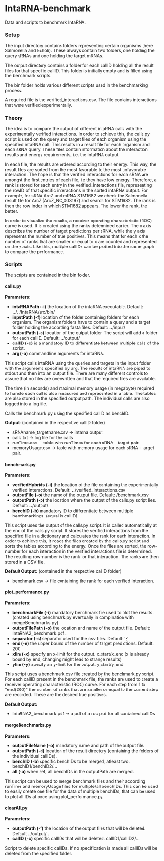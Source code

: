 # IntaRNA-benchmark
Data and scripts to benchmark IntaRNA.

### Setup
The input directory contains folders representing certain organisms (here Salmonella and Echoli).
These always contain two folders, one holding the query sRNAs and one holding the target mRNAs.

The output directory contains a folder for each callID holding all the result files for that specific callID.
This folder is initially empty and is filled using the benchmark scripts.

The bin folder holds various different scripts used in the benchmarking process.

A required file is the verified_interactions.csv. The file contains interactions that were verified experimentally.

### Theory
The idea is to compare the output of different intaRNA calls with the experimentally verified interactions.
In order to achieve this, the calls.py script is used on the query and target files of each organism using the specified intaRNA call.
This results in a result file for each organism and each sRNA query.
These files contain information about the interaction results and energy requirements, i.e. the intaRNA output.

In each file, the results are ordered according to their energy.
This way, the result files are sorted from the most favorable to the most unfavorable interaction.
The hope is that the verified interactions for each sRNA are amongst the first entries of each file, i.e they have low energy.
Therefore, a rank is stored for each entry in the verified_interactions file, representing the rowID of that specific interactions in the sorted intaRNA output.
For example, for sRNA ArcZ and mRNA STM1682 we check the Salmonella result file for ArcZ (ArcZ_NC_003197) and search for STM1682. The rank is then the row index in which STM1682 appears.
The lower the rank, the better.

In order to visualize the results, a receiver operating characteristic (ROC) curve is used.
It is created using the ranks determined earlier.
The x axis describes the number of target predictions per sRNA, while the y axis represents
the number of true positives. 
This means that for each x the number of ranks that are smaller or equal to x are counted and represented on the y axis.
Like this, multiple callIDs can be plotted into the same graph to compare the performance.

### Scripts
The scripts are contained in the bin folder.
#### calls.py
__Parameters:__
* __intaRNAPath (-i)__ the location of the intaRNA executable. Default: __..__/__..__/IntaRNA/src/bin/ 
* __inputPath (-f)__ location of the folder containing folders for each organism. The organism folders have to contain a query and a target folder holding the according fasta files. Default: __..__/input/
* __outputPath (-o)__ location of the output folder. The script will add a folder for each callID. Default: __..__/output/
* __callID (-c)__ is a mandatory ID to differentiate between multiple calls of the script.
* __arg (-a)__ commandline arguments for intaRNA.

This script calls intaRNA using the queries and targets in the input folder with the arguments specified by arg.
The results of intaRNA are piped to stdout and then into an output file.
There are many different controls to assure that no files are overwritten and that the required files are available.

The time (in seconds) and maximal memory usage (in megabyte) required to handle each call is also measured and represented in a table. 
The tables are also stored in the specified output path. The individual calls are also logged into a log file.

Calls the benchmark.py using the specified callID as benchID.

__Output:__ (contained in the respective callID folder)
* sRNAname_targetname.csv -> intarna output
* calls.txt -> log file for the calls
* runTime.csv -> table with runTimes for each sRNA - target pair.
* memoryUsage.csv -> table with memory usage for each sRNA - target pair.

#### benchmark.py
__Parameters:__
* __verifiedHybrids (-i)__ the location of the file containing the experimentally verified interactions. Default: __..__/verified_interactions.csv
* __outputFile (-o)__ the name of the output file. Default: /benchmark.csv
* __outputPath (-p)__ the location where the output of the calls.py script lies. Default: __..__/output/
* __benchID (-b)__ mandatory ID to differentiate between multiple benchmarkings. (equal in callID)

This script uses the output of the calls.py script. It is called automatically at the end of the calls.py script.
It stores the verified interactions from the specified file in a dictionary and calculates the rank for each interaction.
In order to achieve this, it reads the files created by the calls.py script and sorts the tables according to the energy.
Once the files are sorted, the row-number for each interaction in the verified interactions file is determined. 
The resulting row-number is the rank for that interaction.
The ranks are then stored in a CSV file.

__Default Output:__ (contained in the respective callID folder)
* benchmark.csv -> file containing the rank for each verified interaction.
#### plot_performance.py
__Parameters:__
* __benchmarkFile (-i)__ mandatory benchmark file used to plot the results. (created using benchmark.py eventually in compination with mergeBenchmarks.py)
* __outputFilePath (-o)__ the location and name of the output file. Default: IntaRNA2_benchmark.pdf .
* __separator (-s)__ separator used for the csv files. Default: '__;__'
* __end (-e)__ the upper bound of the number of target predictions. Default: 200
* __xlim (-x)__ specify an x-limit for the output. x_start/x_end (x is already bound by end, changing might lead to strange results)
* __ylim (-y)__ specify an y-limit for the output. y_start/y_end

This script uses a benchmark.csv file created by the benchmark.py script.
For each callID present in the benchmark file, the ranks are used to create a receiver operating characteristic (ROC) curve.
For each step from 1 to "end(200)" the number of ranks that are smaller or equal to the current step are recorded. 
These are the desired true positives.

__Default Output:__
* IntaRNA2_benchmark.pdf -> a pdf of a roc plot for all contained callIDs

#### mergeBenchmarks.py
__Parameters:__
* __outputFileName (-o)__ mandatory name and path of the output file.
* __outputPath (-d)__ location of the result directory (containing the folders of the individual callIDs).
* __benchID (-b)__ specific benchIDs to be merged, atleast two. benchID1/benchID2/...
* __all (-a)__ when set, all benchIDs in the outputPath are merged.

This script can be used to merge benchmark files and their according runTime and memoryUsage files for multiple/all benchIDs.
This can be used to easily create one file for the data of multiple benchIDs, that can be used to plot all IDs at once using plot_performance.py.

#### clearAll.py
__Parameters:__
* __outputPath (-f)__ the location of the output files that will be deleted. Default ../output/ .
* __callID (-c)__ specific callIDs that will be deleted. callID1/callID2/...

Script to delete specific callIDs. If no specification is made all callIDs will be deleted from the specified folder.

